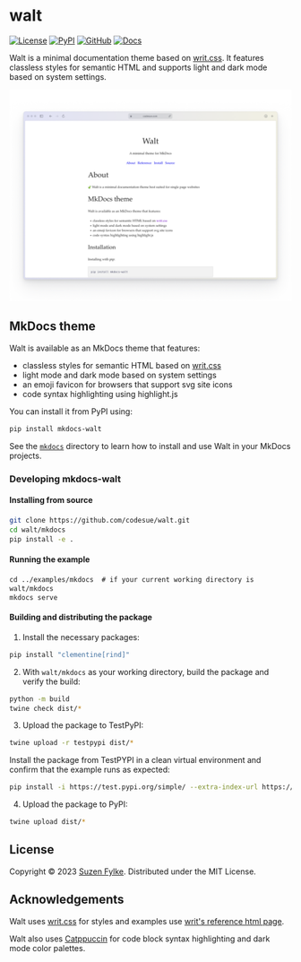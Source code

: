 # walt

[![License][license_badge]][license_link]
[![PyPI][pypi_badge]][pypi_link]
[![GitHub][github_badge]][github_link]
[![Docs][docs_badge]][docs_link]

Walt is a minimal documentation theme based on [writ.css](https://writ.cmcenroe.me).
It features classless styles for semantic HTML and supports light and dark mode
based on system settings.

<picture>
  <source media="(prefers-color-scheme: dark)" srcset="assets/images/mkdocs-walt-dark.png" />
  <img src="assets/images/mkdocs-walt-light.png" alt="Screenshot of the Walt website" />
</picture>

## MkDocs theme

Walt is available as an MkDocs theme that features:

- classless styles for semantic HTML based on [writ.css](https://writ.cmcenroe.me)
- light mode and dark mode based on system settings
- an emoji favicon for browsers that support svg site icons
- code syntax highlighting using highlight.js

You can install it from PyPI using:

```sh
pip install mkdocs-walt
```

See the [`mkdocs`](https://github.com/codesue/walt/blob/main/mkdocs)
directory to learn how to install and use Walt in your MkDocs projects.

### Developing mkdocs-walt

#### Installing from source

```sh
git clone https://github.com/codesue/walt.git
cd walt/mkdocs
pip install -e .
```

#### Running the example

```
cd ../examples/mkdocs  # if your current working directory is walt/mkdocs
mkdocs serve
```

#### Building and distributing the package

1. Install the necessary packages:

```sh
pip install "clementine[rind]"
```

2. With `walt/mkdocs` as your working directory, build the package and verify the build:

```sh
python -m build
twine check dist/*
```

3. Upload the package to TestPyPI:

```sh
twine upload -r testpypi dist/*
```

Install the package from TestPYPI in a clean virtual environment and confirm
that the example runs as expected:

```sh
pip install -i https://test.pypi.org/simple/ --extra-index-url https://pypi.org/simple/ mkdocs-walt
```

4. Upload the package to PyPI:

```sh
twine upload dist/*
```

## License

Copyright &copy; 2023 [Suzen Fylke](https://suzenfylke.com). Distributed under the MIT License.

## Acknowledgements

Walt uses [writ.css](https://github.com/programble/writ/tree/master) for styles
and examples use [writ's reference html page](https://github.com/programble/writ/blob/master/reference.html).

Walt also uses [Catppuccin](https://github.com/catppuccin/catppuccin) for code
block syntax highlighting and dark mode color palettes.

[license_badge]: https://img.shields.io/github/license/codesue/walt?colorA=363a4f&colorB=b7bdf8&style=flat
[license_link]: https://github.com/codesue/walt/tree/main/LICENSE

[pypi_badge]: https://img.shields.io/pypi/v/mkdocs-walt?colorA=363a4f&colorB=b7bdf8&style=flat
[pypi_link]: https://pypi.org/project/mkdocs-walt

[github_badge]: https://img.shields.io/github/stars/codesue/walt?colorA=363a4f&colorB=b7bdf8&style=flat
[github_link]: https://github.com/codesue/walt

[docs_badge]: https://img.shields.io/github/actions/workflow/status/codesue/walt/publish-docs.yml?label=docs&colorA=363a4f&colorB=b7bdf8&style=flat
[docs_link]: https://github.com/codesue/walt/actions/workflows/publish-docs.yml
